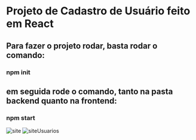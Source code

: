 # Projeto de Cadastro de Usuário feito em React

## Para fazer o projeto rodar, basta rodar o comando:

### npm init

## em seguida rode o comando, tanto na pasta backend quanto na frontend:

### npm start

![site](https://user-images.githubusercontent.com/75860878/158651419-0198f66c-5ad7-4298-8664-99c5831d7ed8.PNG)
![siteUsuarios](https://user-images.githubusercontent.com/75860878/158651436-3ca5aab1-485c-4fa1-9572-76b59902bc0e.PNG)
